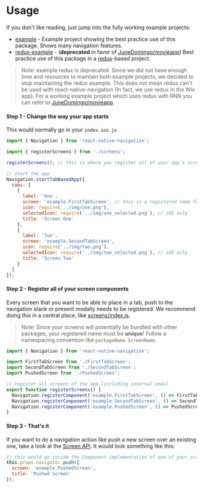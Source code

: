 # Usage

If you don't like reading, just jump into the fully working example projects:

* [example](https://github.com/wix/react-native-navigation/tree/master/example) - Example project showing the best practice use of this package. Shows many navigation features.
* [redux-example](https://github.com/wix/react-native-navigation/tree/master/old-example-redux) - (**deprecated** in favor of [JuneDomingo/movieapp](https://github.com/JuneDomingo/movieapp)) Best practice use of this package in a [redux](https://github.com/reactjs/redux)-based project.

> Note: example redux is deprecated. Since we did not have enough time and resources to maintain both example projects, we decided to stop maintaining the redux example. This does not mean redux can't be used with react-native-navigation (In fact, we use redux in the Wix app). For a working example project which uses redux with RNN you can refer to [JuneDomingo/movieapp](https://github.com/JuneDomingo/movieapp).

#### Step 1 - Change the way your app starts

This would normally go in your `index.ios.js`

```js
import { Navigation } from 'react-native-navigation';

import { registerScreens } from './screens';

registerScreens(); // this is where you register all of your app's screens

// start the app
Navigation.startTabBasedApp({
  tabs: [
    {
      label: 'One',
      screen: 'example.FirstTabScreen', // this is a registered name for a screen
      icon: require('../img/one.png'),
      selectedIcon: require('../img/one_selected.png'), // iOS only
      title: 'Screen One'
    },
    {
      label: 'Two',
      screen: 'example.SecondTabScreen',
      icon: require('../img/two.png'),
      selectedIcon: require('../img/two_selected.png'), // iOS only
      title: 'Screen Two'
    }
  ]
});
```

#### Step 2 - Register all of your screen components

Every screen that you want to be able to place in a tab, push to the navigation stack or present modally needs to be registered. We recommend doing this in a central place, like [screens/index.js](https://github.com/wix/react-native-navigation/blob/master/example/src/screens/index.js).

> Note: Since your screens will potentially be bundled with other packages, your registered name must be **unique**! Follow a namespacing convention like `packageName.ScreenName`.

```js
import { Navigation } from 'react-native-navigation';

import FirstTabScreen from './FirstTabScreen';
import SecondTabScreen from './SecondTabScreen';
import PushedScreen from './PushedScreen';

// register all screens of the app (including internal ones)
export function registerScreens() {
  Navigation.registerComponent('example.FirstTabScreen', () => FirstTabScreen);
  Navigation.registerComponent('example.SecondTabScreen', () => SecondTabScreen);
  Navigation.registerComponent('example.PushedScreen', () => PushedScreen);
}
```

#### Step 3 - That's it

If you want to do a navigation action like push a new screen over an existing one, take a look at the [Screen API](./screen-api.md). It would look something like this:

```js
// this would go inside the Component implementation of one of your screens, like FirstTabScreen.js
this.props.navigator.push({
  screen: 'example.PushedScreen',
  title: 'Pushed Screen'
});
```
